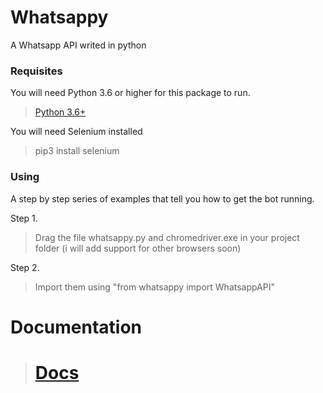 # Whatsappy

A Whatsapp API writed in python

### Requisites

You will need Python 3.6 or higher for this package to run.

> <a href="https://www.python.org/downloads/release/python-360/" target="_blank">Python 3.6+</a>

You will need Selenium installed

> pip3 install selenium

### Using

A step by step series of examples that tell you how to get the bot running.

Step 1.

> Drag the file whatsappy.py and chromedriver.exe in your project folder (i will add support for other browsers soon)

Step 2.

> Import them using "from whatsappy import WhatsappAPI"

# Documentation

> # <a href="https://github.com/oneXD/whatsappy/wiki/Documentation" target="_blank">Docs</a>

